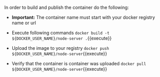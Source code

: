 
In order to build and publish the container do the following:

- **Important:**
  The container name must start with your docker registry name or url

- Execute following commands
  `docker build -t ${DOCKER_USER_NAME}/node-server .`{{execute}}

- Upload the image to your registry
  `docker push ${DOCKER_USER_NAME}/node-server`{{execute}} 
  
- Verify that the container is container was uploaded
  `docker pull ${DOCKER_USER_NAME}/node-server`{{execute}} 
